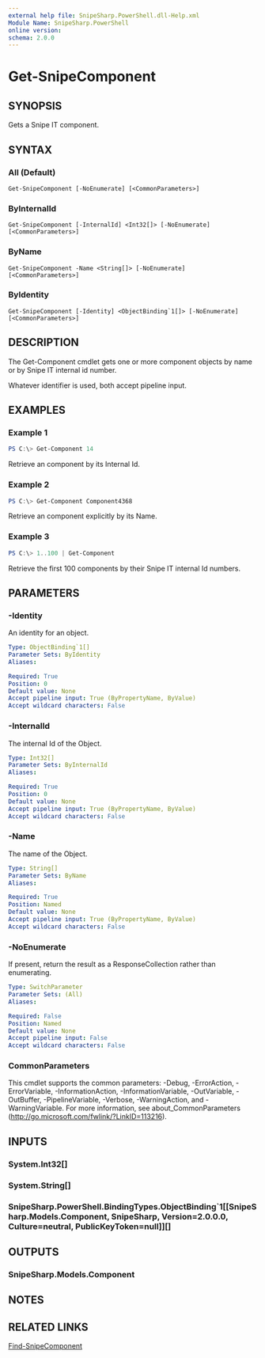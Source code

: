 ```yaml
---
external help file: SnipeSharp.PowerShell.dll-Help.xml
Module Name: SnipeSharp.PowerShell
online version:
schema: 2.0.0
---
```


# Get-SnipeComponent

## SYNOPSIS
Gets a Snipe IT component.

## SYNTAX

### All (Default)
```
Get-SnipeComponent [-NoEnumerate] [<CommonParameters>]
```

### ByInternalId
```
Get-SnipeComponent [-InternalId] <Int32[]> [-NoEnumerate] [<CommonParameters>]
```

### ByName
```
Get-SnipeComponent -Name <String[]> [-NoEnumerate] [<CommonParameters>]
```

### ByIdentity
```
Get-SnipeComponent [-Identity] <ObjectBinding`1[]> [-NoEnumerate] [<CommonParameters>]
```

## DESCRIPTION
The Get-Component cmdlet gets one or more component objects by name or by Snipe IT internal id number.

Whatever identifier is used, both accept pipeline input.

## EXAMPLES

### Example 1
```powershell
PS C:\> Get-Component 14
```

Retrieve an component by its Internal Id.

### Example 2
```powershell
PS C:\> Get-Component Component4368
```

Retrieve an component explicitly by its Name.

### Example 3
```powershell
PS C:\> 1..100 | Get-Component
```

Retrieve the first 100 components by their Snipe IT internal Id numbers.

## PARAMETERS

### -Identity
An identity for an object.

```yaml
Type: ObjectBinding`1[]
Parameter Sets: ByIdentity
Aliases:

Required: True
Position: 0
Default value: None
Accept pipeline input: True (ByPropertyName, ByValue)
Accept wildcard characters: False
```

### -InternalId
The internal Id of the Object.

```yaml
Type: Int32[]
Parameter Sets: ByInternalId
Aliases:

Required: True
Position: 0
Default value: None
Accept pipeline input: True (ByPropertyName, ByValue)
Accept wildcard characters: False
```

### -Name
The name of the Object.

```yaml
Type: String[]
Parameter Sets: ByName
Aliases:

Required: True
Position: Named
Default value: None
Accept pipeline input: True (ByPropertyName, ByValue)
Accept wildcard characters: False
```

### -NoEnumerate
If present, return the result as a ResponseCollection rather than enumerating.

```yaml
Type: SwitchParameter
Parameter Sets: (All)
Aliases:

Required: False
Position: Named
Default value: None
Accept pipeline input: False
Accept wildcard characters: False
```

### CommonParameters
This cmdlet supports the common parameters: -Debug, -ErrorAction, -ErrorVariable, -InformationAction, -InformationVariable, -OutVariable, -OutBuffer, -PipelineVariable, -Verbose, -WarningAction, and -WarningVariable. For more information, see about_CommonParameters (http://go.microsoft.com/fwlink/?LinkID=113216).

## INPUTS

### System.Int32[]

### System.String[]

### SnipeSharp.PowerShell.BindingTypes.ObjectBinding`1[[SnipeSharp.Models.Component, SnipeSharp, Version=2.0.0.0, Culture=neutral, PublicKeyToken=null]][]

## OUTPUTS

### SnipeSharp.Models.Component

## NOTES

## RELATED LINKS

[Find-SnipeComponent](Find-SnipeComponent.md)
